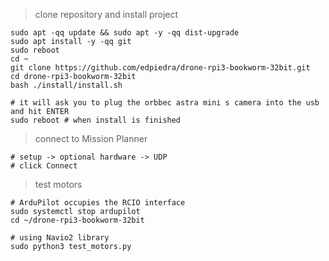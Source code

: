 > clone repository and install project
```
sudo apt -qq update && sudo apt -y -qq dist-upgrade
sudo apt install -y -qq git
sudo reboot
cd ~
git clone https://github.com/edpiedra/drone-rpi3-bookworm-32bit.git
cd drone-rpi3-bookworm-32bit
bash ./install/install.sh

# it will ask you to plug the orbbec astra mini s camera into the usb and hit ENTER
sudo reboot # when install is finished
```

> connect to Mission Planner
```
# setup -> optional hardware -> UDP
# click Connect
```

> test motors
```
# ArduPilot occupies the RCIO interface
sudo systemctl stop ardupilot
cd ~/drone-rpi3-bookworm-32bit

# using Navio2 library
sudo python3 test_motors.py
